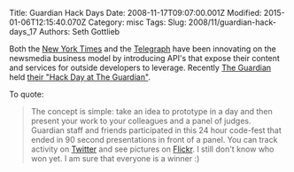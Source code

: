 Title: Guardian Hack Days
Date: 2008-11-17T09:07:00.001Z
Modified: 2015-01-06T12:15:40.070Z
Category: misc
Tags: 
Slug: 2008/11/guardian-hack-days_17
Authors: Seth Gottlieb

Both the [New York Times](http://nytimes.com) and the [Telegraph](http://www.telegraph.co.uk/)  have been innovating on the newsmedia business model by introducing API's that expose their content and services for outside developers to leverage.  Recently [The Guardian](http://www.telegraph.co.uk/) held [their "Hack Day at The Guardian"](http://www.guardian.co.uk/help/insideguardian/2008/nov/13/guardian-hack-day).    
  
To quote:  
>  The concept is simple: take an idea to prototype in a day and then present your work to your colleagues and a panel of judges.  
Guardian staff and friends participated in this 24 hour code-fest that ended in 90 second presentations in front of a panel.  You can track activity on [Twitter](http://search.twitter.com/search?max_id=1009571987&amp;page=1&amp;q=+%23ghack1) and see pictures on [Flickr](http://flickr.com/search/groups/?q=ghack1&amp;m=pool&amp;s=int&amp;w=918228%40N20&amp;z=t).  I still don't know who won yet.  I am sure that everyone is a winner :)
